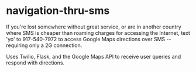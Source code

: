 # navigation-thru-sms

If you're lost somewhere without great service, or are in another country where SMS is cheaper than roaming charges for accessing the Internet, text 'yo' to 917-540-7972 to access Google Maps directions over SMS -- requiring only a 2G connection. 

Uses Twilio, Flask, and the Google Maps API to receive user queries and respond with directions.
